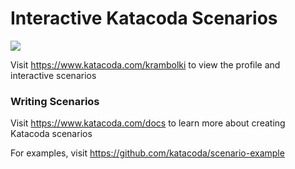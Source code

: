 # Interactive Katacoda Scenarios

[![](http://shields.katacoda.com/katacoda/krambolki/count.svg)](https://www.katacoda.com/krambolki "Get your profile on Katacoda.com")

Visit https://www.katacoda.com/krambolki to view the profile and interactive scenarios

### Writing Scenarios
Visit https://www.katacoda.com/docs to learn more about creating Katacoda scenarios

For examples, visit https://github.com/katacoda/scenario-example
